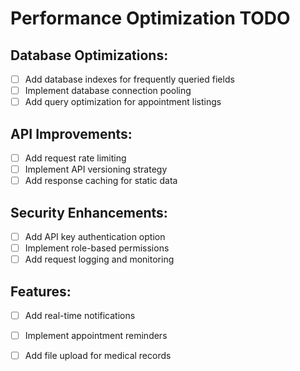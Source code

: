 # Performance Optimization TODO

## Database Optimizations:
- [ ] Add database indexes for frequently queried fields
- [ ] Implement database connection pooling
- [ ] Add query optimization for appointment listings

## API Improvements:
- [ ] Add request rate limiting
- [ ] Implement API versioning strategy
- [ ] Add response caching for static data

## Security Enhancements:
- [ ] Add API key authentication option
- [ ] Implement role-based permissions
- [ ] Add request logging and monitoring

## Features:
- [ ] Add real-time notifications
- [ ] Implement appointment reminders
- [ ] Add file upload for medical records

